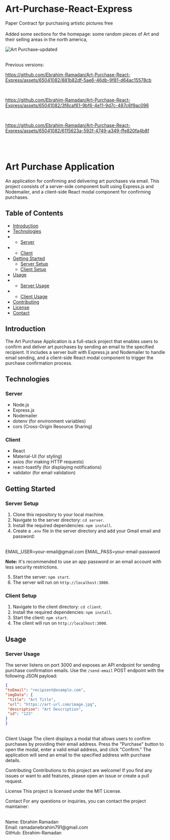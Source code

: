# Art-Purchase-React-Express
Paper Contract fpr purchasing artistic pictures free
<br>
<br>
Added some sections for the homepage: some random pieces of Art and their selling areas in the north america,
<br>

![Art Purchase-updated](https://github.com/Ebrahim-Ramadan/Art-Purchase-React-Express/assets/65041082/d9d1a34b-276d-4aa6-af1c-c99a7e94df3f)

<br>
Previous versions:
<br>

https://github.com/Ebrahim-Ramadan/Art-Purchase-React-Express/assets/65041082/881b82df-5ae6-46db-9f81-d64ac15578cb

<br>


https://github.com/Ebrahim-Ramadan/Art-Purchase-React-Express/assets/65041082/3f8caf61-9bf6-4e11-9d7c-487c6f9ac096

<br>


https://github.com/Ebrahim-Ramadan/Art-Purchase-React-Express/assets/65041082/6115623a-592f-4749-a349-ffe820fa4b8f

<br><br>
# Art Purchase Application

An application for confirming and delivering art purchases via email. This project consists of a server-side component built using Express.js and Nodemailer, and a client-side React modal component for confirming purchases.

## Table of Contents

- [Introduction](#introduction)
- [Technologies](#technologies)
- - [Server](#server)
- - [Client](#client)
- [Getting Started](#getting-started)
  - [Server Setup](#server-setup)
  - [Client Setup](#client-setup)
- [Usage](#usage)
- - [Server Usage](#server-usage)
- - [Client Usage](#client-usage)
- [Contributing](#contributing)
- [License](#license)
- [Contact](#contact)

## Introduction

The Art Purchase Application is a full-stack project that enables users to confirm and deliver art purchases by sending an email to the specified recipient. It includes a server built with Express.js and Nodemailer to handle email sending, and a client-side React modal component to trigger the purchase confirmation process.

## Technologies

### Server

- Node.js
- Express.js
- Nodemailer
- dotenv (for environment variables)
- cors (Cross-Origin Resource Sharing)

### Client

- React
- Material-UI (for styling)
- axios (for making HTTP requests)
- react-toastify (for displaying notifications)
- validator (for email validation)

## Getting Started

### Server Setup

1. Clone this repository to your local machine.
2. Navigate to the server directory: `cd server`.
3. Install the required dependencies: `npm install`.
4. Create a `.env` file in the server directory and add your Gmail email and password:

<br>
EMAIL_USER=your-email@gmail.com
EMAIL_PASS=your-email-password
<br>

**Note:** It's recommended to use an app password or an email account with less security restrictions.

5. Start the server: `npm start`.
6. The server will run on `http://localhost:3000`.

### Client Setup

1. Navigate to the client directory: `cd client`.
2. Install the required dependencies: `npm install`.
3. Start the client: `npm start`.
4. The client will run on `http://localhost:3000`.

## Usage

### Server Usage

The server listens on port 3000 and exposes an API endpoint for sending purchase confirmation emails. Use the `/send-email` POST endpoint with the following JSON payload:

```json
{
"toEmail": "recipient@example.com",
"imgData": {
 "title": "Art Title",
 "url": "https://art-url.com/image.jpg",
 "description": "Art Description",
 "id": "123"
}
}
```
<br>
Client Usage
The client displays a modal that allows users to confirm purchases by providing their email address. Press the "Purchase" button to open the modal, enter a valid email address, and click "Confirm." The application will send an email to the specified address with purchase details.

Contributing
Contributions to this project are welcome! If you find any issues or want to add features, please open an issue or create a pull request.

License
This project is licensed under the MIT License.

Contact
For any questions or inquiries, you can contact the project maintainer:

<br>
Name: Ebrahim Ramadan
<br>
Email: ramadanebrahim791@gmail.com
<br>
GitHub: Ebrahim-Ramadan
